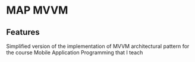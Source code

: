 # MAP MVVM

## Features

Simplified version  of the implementation of MVVM architectural pattern for the course Mobile Application Programming that I teach
